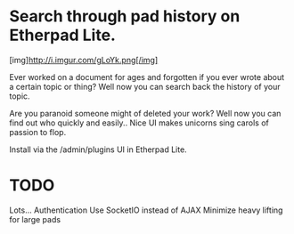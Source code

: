 # Search through pad history on Etherpad Lite.

[img]http://i.imgur.com/gLoYk.png[/img]

Ever worked on a document for ages and forgotten if you ever wrote about a certain topic or thing?  Well now you can search back the history of your topic.

Are you paranoid someone might of deleted your work?  Well now you can find out who quickly and easily..  Nice UI makes unicorns sing carols of passion to flop.

Install via the /admin/plugins UI in Etherpad Lite.

# TODO

Lots...
Authentication
Use SocketIO instead of AJAX
Minimize heavy lifting for large pads



